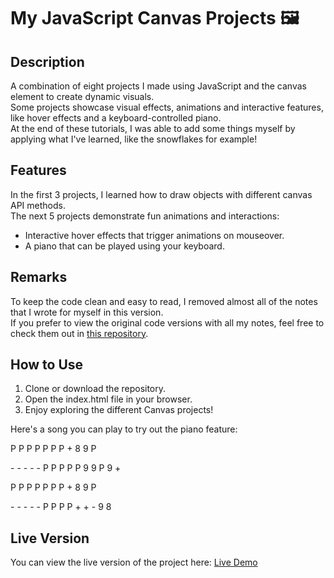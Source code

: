 # My JavaScript Canvas Projects 🖼️

## Description
A combination of eight projects I made using JavaScript and the canvas element to create dynamic visuals.    
Some projects showcase visual effects, animations and interactive features, like hover effects and a keyboard-controlled piano.  
At the end of these tutorials, I was able to add some things myself by applying what I've learned, like the snowflakes for example!  

## Features
In the first 3 projects, I learned how to draw objects with different canvas API methods.  
The next 5 projects demonstrate fun animations and interactions:  
- Interactive hover effects that trigger animations on mouseover.  
- A piano that can be played using your keyboard.  

## Remarks
To keep the code clean and easy to read, I removed almost all of the notes that I wrote for myself in this version.  
If you prefer to view the original code versions with all my notes, feel free to check them out in [this repository](https://robinsrepository.github.io/individual-canvas-projects/).  

## How to Use
1. Clone or download the repository.
2. Open the index.html file in your browser.
3. Enjoy exploring the different Canvas projects!

Here's a song you can play to try out the piano feature:

  P  P  P   P  P  P  P  +  8  9  P

  \-  \-  \-  \- \-  P  P  P  P  P  9  9  P  9   +

  P  P  P   P  P  P  P  +  8  9  P

  \-  \-  \-  \- \-  P  P  P P  +  +  -  9  8

## Live Version
You can view the live version of the project here: [Live Demo](https://robinsrepository.github.io/javascript-canvas/)


